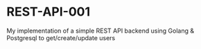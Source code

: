 # REST-API-001
My implementation of a simple REST API backend using Golang &amp; Postgresql to get/create/update users

